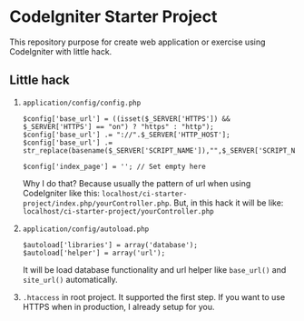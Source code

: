 # CodeIgniter Starter Project
This repository purpose for create web application or exercise using CodeIgniter with little hack.

## Little hack
  1. `application/config/config.php`
  
      ```
      $config['base_url'] = ((isset($_SERVER['HTTPS']) && $_SERVER['HTTPS'] == "on") ? "https" : "http");
      $config['base_url'] .= "://".$_SERVER['HTTP_HOST'];
      $config['base_url'] .= str_replace(basename($_SERVER['SCRIPT_NAME']),"",$_SERVER['SCRIPT_NAME']);

      $config['index_page'] = ''; // Set empty here
      ```
    
      Why I do that? Because usually the pattern of url when using CodeIgniter like this:
      `localhost/ci-starter-project/index.php/yourController.php`. But, in this hack it will be like:
      `localhost/ci-starter-project/yourController.php`
    
  2. `application/config/autoload.php`
  
      ```
      $autoload['libraries'] = array('database');
      $autoload['helper'] = array('url');
      ```
      
      It will be load database functionality and url helper like `base_url()` and `site_url()` automatically.
      
  3. `.htaccess` in root project. It supported the first step. If you want to use HTTPS when in production, I already setup for you.
